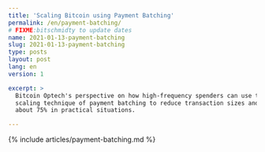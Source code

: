 ```yaml
---
title: 'Scaling Bitcoin using Payment Batching'
permalink: /en/payment-batching/
# FIXME:bitschmidty to update dates
name: 2021-01-13-payment-batching
slug: 2021-01-13-payment-batching
type: posts
layout: post
lang: en
version: 1

excerpt: >
  Bitcoin Optech's perspective on how high-frequency spenders can use the
  scaling technique of payment batching to reduce transaction sizes and fees by
  about 75% in practical situations.

---
```

{% include articles/payment-batching.md %}

